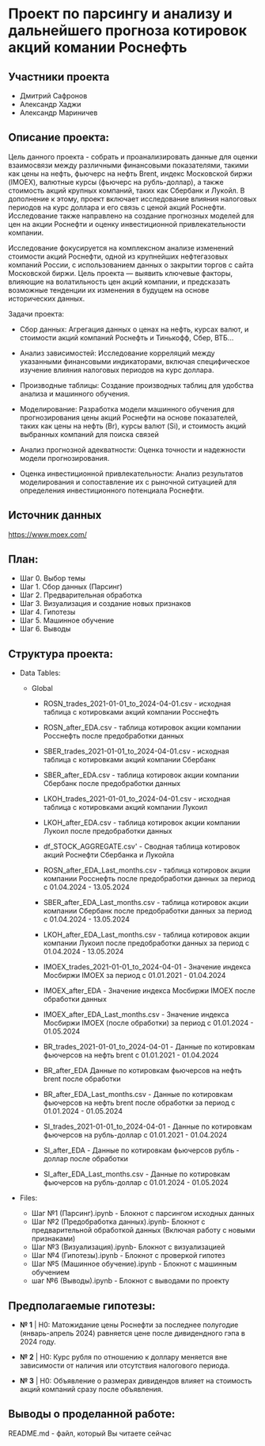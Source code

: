 # Проект по парсингу и анализу и дальнейшего прогноза котировок акций комании Роснефть

## Участники проекта
* Дмитрий Сафронов
* Александр Хаджи
* Александр Мариничев

## Описание проекта:

Цель данного проекта - собрать и проанализировать данные для оценки взаимосвязи между различными финансовыми показателями, такими как цены на нефть, фьючерс на нефть Brent, индекс Московской биржи (IMOEX), валютные курсы (фьючерс на рубль-доллар), а также стоимость акций крупных компаний, таких как Сбербанк и Лукойл. В дополнение к этому, проект включает исследование влияния налоговых периодов на курс доллара и его связь с ценой акций Роснефти. Исследование также направлено на создание прогнозных моделей для цен на акции Роснефти и оценку инвестиционной привлекательности компании.

Исследование фокусируется на комплексном анализе изменений стоимости акций Роснефти, одной из крупнейших нефтегазовых компаний России, с использованием данных о закрытии торгов с сайта Московской биржи. Цель проекта — выявить ключевые факторы, влияющие на волатильность цен акций компании, и предсказать возможные тенденции их изменения в будущем на основе исторических данных.

Задачи проекта:

* Сбор данных: Агрегация данных о ценах на нефть, курсах валют, и стоимости акций компаний Роснефть и Тинькофф, Сбер, ВТБ...

* Анализ зависимостей: Исследование корреляций между указанными финансовыми индикаторами, включая специфическое изучение влияния налоговых периодов на курс доллара.

* Производные таблицы: Создание производных таблиц для удобства анализа и машинного обучения.

* Моделирование: Разработка модели машинного обучения для прогнозирования цены акций Роснефти на основе показателей, таких как цены на нефть (Br), курсы валют (Si), и стоимость акций выбранных компаний для поиска связей

* Анализ прогнозной адекватности: Оценка точности и надежности модели прогнозирования.

* Оценка инвестиционной привлекательности: 
Анализ результатов моделирования и сопоставление их с рыночной ситуацией для определения инвестиционного потенциала Роснефти.

## Источник данных
https://www.moex.com/

## План:

* Шаг 0. Выбор темы
* Шаг 1. Сбор данных (Парсинг)
* Шаг 2. Предварительная обработка
* Шаг 3. Визуализация и создание новых признаков
* Шаг 4. Гипотезы
* Шаг 5. Машинное обучение
* Шаг 6. Выводы

## Структура проекта:

* Data Tables:
  * Global
    * ROSN_trades_2021-01-01_to_2024-04-01.csv - исходная таблица с котировками акций компании Росснефть
    * ROSN_after_EDA.csv - таблица котировок акции компании Росснефть после предобработки данных
  
    * SBER_trades_2021-01-01_to_2024-04-01.csv - исходная таблица с котировками акций компании Сбербанк
    * SBER_after_EDA.csv - таблица котировок акции компании Сбербанк после предобработки данных

    * LKOH_trades_2021-01-01_to_2024-04-01.csv - исходная таблица с котировками акций компании Лукоил
    * LKOH_after_EDA.csv - таблица котировок акции компании Лукоил после предобработки данных
    * df_STOCK_AGGREGATE.csv' - Сводная таблица котировок акций Роснефти Сбербанка и Лукойла
   
    * ROSN_after_EDA_Last_months.csv - таблица котировок акции компании Росснефть после предобработки данных за период с 01.04.2024 - 13.05.2024
    * SBER_after_EDA_Last_months.csv - таблица котировок акции компании Сбербанк после предобработки данных за период с 01.04.2024 - 13.05.2024
    * LKOH_after_EDA_Last_months.csv - таблица котировок акции компании Лукоил после предобработки данных за период с 01.04.2024 - 13.05.2024
   
    * IMOEX_trades_2021-01-01_to_2024-04-01 - Значение индекса Мосбиржи IMOEX за период с 01.01.2021 - 01.04.2024
    * IMOEX_after_EDA - Значение индекса Мосбиржи IMOEX после обработки данных
    * IMOEX_after_EDA_Last_months.csv - Значение индекса Мосбиржи IMOEX (после обработки) за период с 01.01.2024 - 01.05.2024
   
    * BR_trades_2021-01-01_to_2024-04-01 - Данные по котировкам фьючерсов на нефть brent с 01.01.2021 - 01.04.2024
    * BR_after_EDA Данные по котировкам фьючерсов на нефть brent после обработки
    * BR_after_EDA_Last_months.csv - Данные по котировкам фьючерсов на нефть brent после обработки за период с 01.01.2024 - 01.05.2024
   
    * SI_trades_2021-01-01_to_2024-04-01 - Данные по котировкам фьючерсов на рубль-доллар с 01.01.2021 - 01.04.2024
    * SI_after_EDA - Данные по котировкам фьючерсов рубль - доллар после обработки
    * SI_after_EDA_Last_months.csv - Данные по котировкам фьючерсов на рубль-доллар с 01.01.2024 - 01.05.2024
   
* Files:
  * Шаг №1 (Парсинг).ipynb - Блокнот с парсингом исходных данных
  * Шаг №2 (Предобработка данных).ipynb- Блокнот с предварительной обработкой данных (Включая работу с новыми признаками)
  * Шаг №3 (Визуализация).ipynb- Блокнот с визуализацией
  * Шаг №4 (Гипотезы).ipynb - Блокнот с проверкой гипотез
  * Шаг №5 (Машинное обучение).ipynb - Блокнот с машинным обучением
  * шаг №6 (Выводы).ipynb - Блокнот с выводами по проекту
  
## Предполагаемые гипотезы:

* **№ 1** | H0: Матожидание цены Роснефти за последнее полугодие (январь-апрель 2024) равняется цене после дивидендного гэпа в 2024 году.

* **№ 2** | H0: Курс рубля по отношению к доллару меняется вне зависимости от наличия или отсутствия налогового периода.

* **№ 3** | H0: Объявление о размерах дивидендов влияет на стоимость акций компаний сразу после объявления.

## Выводы о проделанной работе:


README.md - файл, который Вы читаете сейчас


